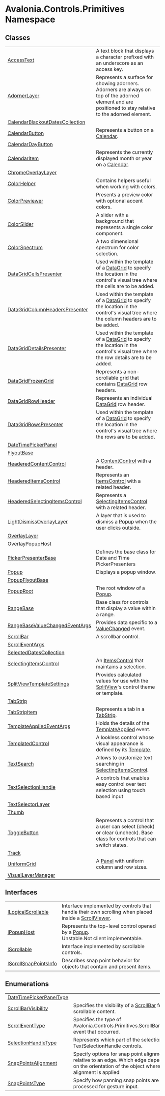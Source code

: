 # Avalonia.Controls.Primitives Namespace






## Classes
<table>
<tr>
<td><a href="T_Avalonia_Controls_Primitives_AccessText">AccessText</a></td>
<td>A text block that displays a character prefixed with an underscore as an access key.</td>
</tr>
<tr>
<td><a href="T_Avalonia_Controls_Primitives_AdornerLayer">AdornerLayer</a></td>
<td>Represents a surface for showing adorners. Adorners are always on top of the adorned element and are positioned to stay relative to the adorned element.</td>
</tr>
<tr>
<td><a href="T_Avalonia_Controls_Primitives_CalendarBlackoutDatesCollection">CalendarBlackoutDatesCollection</a></td>
<td> </td>
</tr>
<tr>
<td><a href="T_Avalonia_Controls_Primitives_CalendarButton">CalendarButton</a></td>
<td>Represents a button on a <a href="T_Avalonia_Controls_Calendar">Calendar</a>.</td>
</tr>
<tr>
<td><a href="T_Avalonia_Controls_Primitives_CalendarDayButton">CalendarDayButton</a></td>
<td> </td>
</tr>
<tr>
<td><a href="T_Avalonia_Controls_Primitives_CalendarItem">CalendarItem</a></td>
<td>Represents the currently displayed month or year on a <a href="T_Avalonia_Controls_Calendar">Calendar</a>.</td>
</tr>
<tr>
<td><a href="T_Avalonia_Controls_Primitives_ChromeOverlayLayer">ChromeOverlayLayer</a></td>
<td> </td>
</tr>
<tr>
<td><a href="T_Avalonia_Controls_Primitives_ColorHelper">ColorHelper</a></td>
<td>Contains helpers useful when working with colors.</td>
</tr>
<tr>
<td><a href="T_Avalonia_Controls_Primitives_ColorPreviewer">ColorPreviewer</a></td>
<td>Presents a preview color with optional accent colors.</td>
</tr>
<tr>
<td><a href="T_Avalonia_Controls_Primitives_ColorSlider">ColorSlider</a></td>
<td>A slider with a background that represents a single color component.</td>
</tr>
<tr>
<td><a href="T_Avalonia_Controls_Primitives_ColorSpectrum">ColorSpectrum</a></td>
<td>A two dimensional spectrum for color selection.</td>
</tr>
<tr>
<td><a href="T_Avalonia_Controls_Primitives_DataGridCellsPresenter">DataGridCellsPresenter</a></td>
<td>Used within the template of a <a href="T_Avalonia_Controls_DataGrid">DataGrid</a> to specify the location in the control's visual tree where the cells are to be added.</td>
</tr>
<tr>
<td><a href="T_Avalonia_Controls_Primitives_DataGridColumnHeadersPresenter">DataGridColumnHeadersPresenter</a></td>
<td>Used within the template of a <a href="T_Avalonia_Controls_DataGrid">DataGrid</a> to specify the location in the control's visual tree where the column headers are to be added.</td>
</tr>
<tr>
<td><a href="T_Avalonia_Controls_Primitives_DataGridDetailsPresenter">DataGridDetailsPresenter</a></td>
<td>Used within the template of a <a href="T_Avalonia_Controls_DataGrid">DataGrid</a> to specify the location in the control's visual tree where the row details are to be added.</td>
</tr>
<tr>
<td><a href="T_Avalonia_Controls_Primitives_DataGridFrozenGrid">DataGridFrozenGrid</a></td>
<td>Represents a non-scrollable grid that contains <a href="T_Avalonia_Controls_DataGrid">DataGrid</a> row headers.</td>
</tr>
<tr>
<td><a href="T_Avalonia_Controls_Primitives_DataGridRowHeader">DataGridRowHeader</a></td>
<td>Represents an individual <a href="T_Avalonia_Controls_DataGrid">DataGrid</a> row header.</td>
</tr>
<tr>
<td><a href="T_Avalonia_Controls_Primitives_DataGridRowsPresenter">DataGridRowsPresenter</a></td>
<td>Used within the template of a <a href="T_Avalonia_Controls_DataGrid">DataGrid</a> to specify the location in the control's visual tree where the rows are to be added.</td>
</tr>
<tr>
<td><a href="T_Avalonia_Controls_Primitives_DateTimePickerPanel">DateTimePickerPanel</a></td>
<td> </td>
</tr>
<tr>
<td><a href="T_Avalonia_Controls_Primitives_FlyoutBase">FlyoutBase</a></td>
<td> </td>
</tr>
<tr>
<td><a href="T_Avalonia_Controls_Primitives_HeaderedContentControl">HeaderedContentControl</a></td>
<td>A <a href="T_Avalonia_Controls_ContentControl">ContentControl</a> with a header.</td>
</tr>
<tr>
<td><a href="T_Avalonia_Controls_Primitives_HeaderedItemsControl">HeaderedItemsControl</a></td>
<td>Represents an <a href="T_Avalonia_Controls_ItemsControl">ItemsControl</a> with a related header.</td>
</tr>
<tr>
<td><a href="T_Avalonia_Controls_Primitives_HeaderedSelectingItemsControl">HeaderedSelectingItemsControl</a></td>
<td>Represents a <a href="T_Avalonia_Controls_Primitives_SelectingItemsControl">SelectingItemsControl</a> with a related header.</td>
</tr>
<tr>
<td><a href="T_Avalonia_Controls_Primitives_LightDismissOverlayLayer">LightDismissOverlayLayer</a></td>
<td>A layer that is used to dismiss a <a href="T_Avalonia_Controls_Primitives_Popup">Popup</a> when the user clicks outside.</td>
</tr>
<tr>
<td><a href="T_Avalonia_Controls_Primitives_OverlayLayer">OverlayLayer</a></td>
<td> </td>
</tr>
<tr>
<td><a href="T_Avalonia_Controls_Primitives_OverlayPopupHost">OverlayPopupHost</a></td>
<td> </td>
</tr>
<tr>
<td><a href="T_Avalonia_Controls_Primitives_PickerPresenterBase">PickerPresenterBase</a></td>
<td>Defines the base class for Date and Time PickerPresenters</td>
</tr>
<tr>
<td><a href="T_Avalonia_Controls_Primitives_Popup">Popup</a></td>
<td>Displays a popup window.</td>
</tr>
<tr>
<td><a href="T_Avalonia_Controls_Primitives_PopupFlyoutBase">PopupFlyoutBase</a></td>
<td> </td>
</tr>
<tr>
<td><a href="T_Avalonia_Controls_Primitives_PopupRoot">PopupRoot</a></td>
<td>The root window of a <a href="T_Avalonia_Controls_Primitives_Popup">Popup</a>.</td>
</tr>
<tr>
<td><a href="T_Avalonia_Controls_Primitives_RangeBase">RangeBase</a></td>
<td>Base class for controls that display a value within a range.</td>
</tr>
<tr>
<td><a href="T_Avalonia_Controls_Primitives_RangeBaseValueChangedEventArgs">RangeBaseValueChangedEventArgs</a></td>
<td>Provides data specific to a <a href="E_Avalonia_Controls_Primitives_RangeBase_ValueChanged">ValueChanged</a> event.</td>
</tr>
<tr>
<td><a href="T_Avalonia_Controls_Primitives_ScrollBar">ScrollBar</a></td>
<td>A scrollbar control.</td>
</tr>
<tr>
<td><a href="T_Avalonia_Controls_Primitives_ScrollEventArgs">ScrollEventArgs</a></td>
<td> </td>
</tr>
<tr>
<td><a href="T_Avalonia_Controls_Primitives_SelectedDatesCollection">SelectedDatesCollection</a></td>
<td> </td>
</tr>
<tr>
<td><a href="T_Avalonia_Controls_Primitives_SelectingItemsControl">SelectingItemsControl</a></td>
<td>An <a href="T_Avalonia_Controls_ItemsControl">ItemsControl</a> that maintains a selection.</td>
</tr>
<tr>
<td><a href="T_Avalonia_Controls_Primitives_SplitViewTemplateSettings">SplitViewTemplateSettings</a></td>
<td>Provides calculated values for use with the <a href="T_Avalonia_Controls_SplitView">SplitView</a>'s control theme or template.</td>
</tr>
<tr>
<td><a href="T_Avalonia_Controls_Primitives_TabStrip">TabStrip</a></td>
<td> </td>
</tr>
<tr>
<td><a href="T_Avalonia_Controls_Primitives_TabStripItem">TabStripItem</a></td>
<td>Represents a tab in a <a href="T_Avalonia_Controls_Primitives_TabStrip">TabStrip</a>.</td>
</tr>
<tr>
<td><a href="T_Avalonia_Controls_Primitives_TemplateAppliedEventArgs">TemplateAppliedEventArgs</a></td>
<td>Holds the details of the <a href="E_Avalonia_Controls_Primitives_TemplatedControl_TemplateApplied">TemplateApplied</a> event.</td>
</tr>
<tr>
<td><a href="T_Avalonia_Controls_Primitives_TemplatedControl">TemplatedControl</a></td>
<td>A lookless control whose visual appearance is defined by its <a href="P_Avalonia_Controls_Primitives_TemplatedControl_Template">Template</a>.</td>
</tr>
<tr>
<td><a href="T_Avalonia_Controls_Primitives_TextSearch">TextSearch</a></td>
<td>Allows to customize text searching in <a href="T_Avalonia_Controls_Primitives_SelectingItemsControl">SelectingItemsControl</a>.</td>
</tr>
<tr>
<td><a href="T_Avalonia_Controls_Primitives_TextSelectionHandle">TextSelectionHandle</a></td>
<td>A controls that enables easy control over text selection using touch based input</td>
</tr>
<tr>
<td><a href="T_Avalonia_Controls_Primitives_TextSelectorLayer">TextSelectorLayer</a></td>
<td> </td>
</tr>
<tr>
<td><a href="T_Avalonia_Controls_Primitives_Thumb">Thumb</a></td>
<td> </td>
</tr>
<tr>
<td><a href="T_Avalonia_Controls_Primitives_ToggleButton">ToggleButton</a></td>
<td>Represents a control that a user can select (check) or clear (uncheck). Base class for controls that can switch states.</td>
</tr>
<tr>
<td><a href="T_Avalonia_Controls_Primitives_Track">Track</a></td>
<td> </td>
</tr>
<tr>
<td><a href="T_Avalonia_Controls_Primitives_UniformGrid">UniformGrid</a></td>
<td>A <a href="T_Avalonia_Controls_Panel">Panel</a> with uniform column and row sizes.</td>
</tr>
<tr>
<td><a href="T_Avalonia_Controls_Primitives_VisualLayerManager">VisualLayerManager</a></td>
<td> </td>
</tr>
</table>

## Interfaces
<table>
<tr>
<td><a href="T_Avalonia_Controls_Primitives_ILogicalScrollable">ILogicalScrollable</a></td>
<td>Interface implemented by controls that handle their own scrolling when placed inside a <a href="T_Avalonia_Controls_ScrollViewer">ScrollViewer</a>.</td>
</tr>
<tr>
<td><a href="T_Avalonia_Controls_Primitives_IPopupHost">IPopupHost</a></td>
<td>Represents the top-level control opened by a <a href="T_Avalonia_Controls_Primitives_Popup">Popup</a>.<br /><Tag type="is-info">Unstable.</Tag><Tag type="is-warning">Not client implementable.</Tag></td>
</tr>
<tr>
<td><a href="T_Avalonia_Controls_Primitives_IScrollable">IScrollable</a></td>
<td>Interface implemented by scrollable controls.</td>
</tr>
<tr>
<td><a href="T_Avalonia_Controls_Primitives_IScrollSnapPointsInfo">IScrollSnapPointsInfo</a></td>
<td>Describes snap point behavior for objects that contain and present items.</td>
</tr>
</table>

## Enumerations
<table>
<tr>
<td><a href="T_Avalonia_Controls_Primitives_DateTimePickerPanelType">DateTimePickerPanelType</a></td>
<td> </td>
</tr>
<tr>
<td><a href="T_Avalonia_Controls_Primitives_ScrollBarVisibility">ScrollBarVisibility</a></td>
<td>Specifies the visibility of a <a href="T_Avalonia_Controls_Primitives_ScrollBar">ScrollBar</a> for scrollable content.</td>
</tr>
<tr>
<td><a href="T_Avalonia_Controls_Primitives_ScrollEventType">ScrollEventType</a></td>
<td>Specifies the type of Avalonia.Controls.Primitives.ScrollBar.Scroll event that occurred.</td>
</tr>
<tr>
<td><a href="T_Avalonia_Controls_Primitives_SelectionHandleType">SelectionHandleType</a></td>
<td>Represents which part of the selection the TextSelectionHandle controls.</td>
</tr>
<tr>
<td><a href="T_Avalonia_Controls_Primitives_SnapPointsAlignment">SnapPointsAlignment</a></td>
<td>Specify options for snap point alignment relative to an edge. Which edge depends on the orientation of the object where the alignment is applied</td>
</tr>
<tr>
<td><a href="T_Avalonia_Controls_Primitives_SnapPointsType">SnapPointsType</a></td>
<td>Specify how panning snap points are processed for gesture input.</td>
</tr>
</table>
